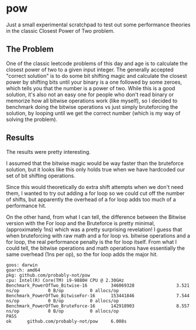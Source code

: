 # pow

Just a small experimental scratchpad to test out some performance theories in the classic Closest Power of Two problem.

## The Problem

One of the classic leetcode problems of this day and age is to calculate the closest power of two to a given input integer. The generally accepted "correct solution" is to do some bit shifting magic and calculate the closest power by shifting bits until your binary is a one followed by some zeroes, which tells you that the number is a power of two. While this is a good solution, it's also not an easy one for people who don't read binary or memorize how all bitwise operations work (like myself), so I decided to benchmark doing the bitwise operations vs just simply bruteforcing the solution, by looping until we get the correct number (which is my way of solving the problem).

## Results

The results were pretty interesting.

I assumed that the bitwise magic would be way faster than the bruteforce solution, but it looks like this only holds true when we have hardcoded our set of bit shifting operations.

Since this would theoretically do extra shift attempts when we don't need them, I wanted to try out adding a for loop so we could cut off the number of shifts, but apparently the overhead of a for loop adds too much of a performance hit.

On the other hand, from what I can tell, the difference between the Bitwise version with the For loop and the Bruteforce is pretty minimal, (approximately 1ns) which was a pretty surprising revelation! I guess that when bruteforcing with raw math and a for loop vs. bitwise operations and a for loop, the real performance penalty is the for loop itself. From what I could tell, the bitwise operations and math operations have essentially the same overhead (1ns per op), so the for loop adds the major hit.

```
goos: darwin
goarch: amd64
pkg: github.com/probably-not/pow
cpu: Intel(R) Core(TM) i9-9880H CPU @ 2.30GHz
Benchmark_PowerOfTwo_Bitwise-16         346069328                3.521 ns/op           0 B/op          0 allocs/op
Benchmark_PowerOfTwo_BitwiseFor-16      153441846                7.544 ns/op           0 B/op          0 allocs/op
Benchmark_PowerOfTwo_BruteForce-16      142918903                8.557 ns/op           0 B/op          0 allocs/op
PASS
ok      github.com/probably-not/pow     6.008s
```